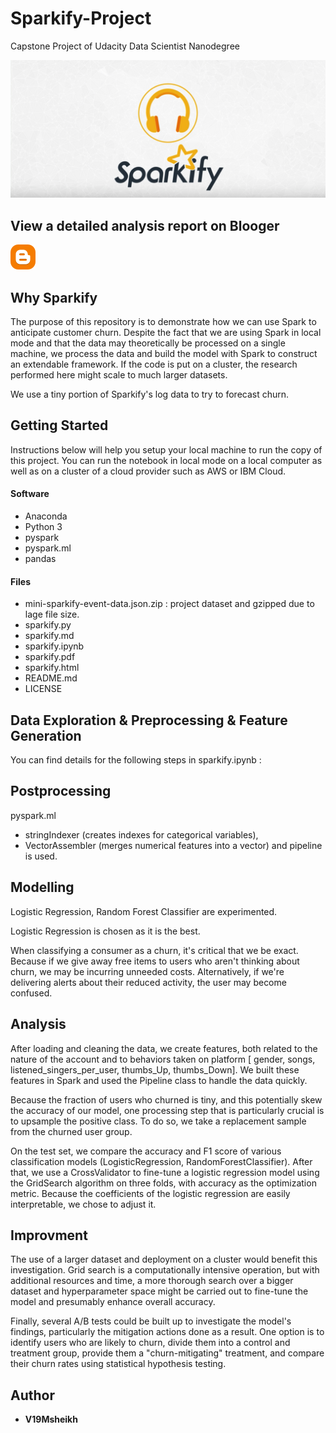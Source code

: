 # Sparkify-Project
 Capstone Project of Udacity Data Scientist Nanodegree
 
 ![](sparkify.png)
 
 ## View a detailed analysis report on Blooger
[![Blogger](Blogger-Logo.png)](https://mhassandatascience.blogspot.com/2021/05/sparkify-project-capstone-project-of.html)
 
## Why Sparkify

The purpose of this repository is to demonstrate how we can use Spark to anticipate customer churn. Despite the fact that we are using Spark in local mode and that the data may theoretically be processed on a single machine, we process the data and build the model with Spark to construct an extendable framework. If the code is put on a cluster, the research performed here might scale to much larger datasets.

We use a tiny portion of Sparkify's log data to try to forecast churn.

## Getting Started

Instructions below will help you setup your local machine to run the copy of this project.
You can run the notebook in local mode on a local computer as well as on a cluster of a cloud provider such as AWS or IBM Cloud.


#### Software 

  - Anaconda
  - Python 3
  - pyspark 
  - pyspark.ml
  - pandas

#### Files

  - mini-sparkify-event-data.json.zip : project dataset and gzipped due to lage file size.
  - sparkify.py
  - sparkify.md
  - sparkify.ipynb
  - sparkify.pdf
  - sparkify.html
  - README.md
  - LICENSE

## Data Exploration & Preprocessing & Feature Generation

You can find details for the following steps in sparkify.ipynb :

## Postprocessing

pyspark.ml 
- stringIndexer (creates indexes for categorical variables), 
- VectorAssembler (merges numerical features into a vector) and pipeline is used.

## Modelling

Logistic Regression, Random Forest Classifier  are experimented.

Logistic Regression is chosen as it is the best.

When classifying a consumer as a churn, it's critical that we be exact. Because if we give away free items to users who aren't thinking about churn, we may be incurring unneeded costs. Alternatively, if we're delivering alerts about their reduced activity, the user may become confused.

## Analysis 

After loading and cleaning the data, we create features, both related to the nature of the account and to behaviors taken on platform [ gender, songs, listened_singers_per_user, thumbs_Up, thumbs_Down]. We built these features in Spark and used the Pipeline class to handle the data quickly.

Because the fraction of users who churned is tiny, and this potentially skew the accuracy of our model, one processing step that is particularly crucial is to upsample the positive class. To do so, we take a replacement sample from the churned user group.

On the test set, we compare the accuracy and F1 score of various classification models (LogisticRegression, RandomForestClassifier). After that, we use a CrossValidator to fine-tune a logistic regression model using the GridSearch algorithm on three folds, with accuracy as the optimization metric.
Because the coefficients of the logistic regression are easily interpretable, we chose to adjust it.


## Improvment

The use of a larger dataset and deployment on a cluster would benefit this investigation. Grid search is a computationally intensive operation, but with additional resources and time, a more thorough search over a bigger dataset and hyperparameter space might be carried out to fine-tune the model and presumably enhance overall accuracy.

Finally, several A/B tests could be built up to investigate the model's findings, particularly the mitigation actions done as a result. One option is to identify users who are likely to churn, divide them into a control and treatment group, provide them a "churn-mitigating" treatment, and compare their churn rates using statistical hypothesis testing.

## Author

* **V19Msheikh**
